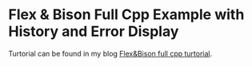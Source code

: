 # Flex & Bison Full Cpp Example with History and Error Display

Turtorial can be found in my blog [Flex&Bison full cpp turtorial](NotExist.com).


